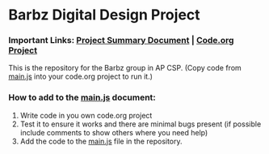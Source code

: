 # Barbz Digital Design Project

### Important Links: [Project Summary Document](https://docs.google.com/document/d/1KOwAttRs5PJVpDurJPEm6zX7ZYKc6QFgth2k-IKpGfM/edit?usp=sharing) | [Code.org Project](https://studio.code.org/projects/applab/VWt-gBIQkKLiNr4UkI_L-LxIVwCaMgnzT3bjnEqNiDA)

This is the repository for the Barbz group in AP CSP. (Copy code from [main.js](main.js) into your code.org project to run it.)

### How to add to the [main.js](main.js) document:

1. Write code in you own code.org project
2. Test it to ensure it works and there are minimal bugs present (if possible include comments to show others where you need help)
3. Add the code to the [main.js](main.js) file in the repository.

